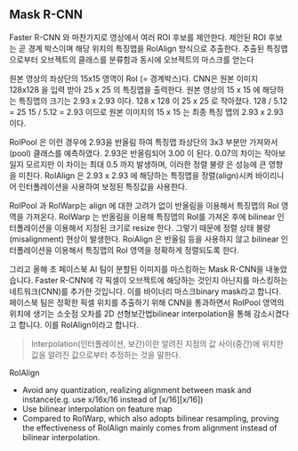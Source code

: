 ## Mask R-CNN

  Faster R-CNN 와 마찬가지로 영상에서 여러 ROI 후보를 제안한다. 제안된 ROI 후보는 곧 경계 박스이며 해당 위치의 특징맵을 RoIAlign 방식으로 추출한다. 추출된 특징맵으로부터 오브젝트의 클래스를 분류함과 동시에 오브젝트의 마스크를 얻는다

  원본 영상의 좌상단의 15x15 영역이 RoI (= 경계박스)다. CNN은 원본 이미지 128x128 을 입력 받아 25 x 25 의 특징맵을 출력한다. 원본 영상의 15 x 15 에 해당하는 특징맵의 크기는 2.93 x 2.93 이다. 128 x 128 이 25 x 25 로 작아졌다. 128 / 5.12 = 25 15 / 5.12 = 2.93 이므로 원본 이미지의 15 x 15 는 최종 특징 맵의 2.93 x 2.93 이다.

  RoIPool 은 이런 경우에 2.93을 반올림 하여 특징맵 좌상단의 3x3 부분만 가져와서(pool) 클래스를 예측하였다. 2.93은 반올림되어 3.00 이 된다. 0.07의 차이는 작아보일지 모르지만 이 차이는 최대 0.5 까지 발생하며, 이러한 정렬 불량 은 성능에 큰 영향을 미친다. RoIAlign 은 2.93 x 2.93 에 해당하는 특징맵을 정렬(align)시켜 바이리니어 인터폴레이션을 사용하여 보정된 특징값을 사용한다.

  RoIPool 과 RoIWarp는 align 에 대한 고려가 없이 반올림을 이용해서 특징맵의 RoI 영역을 가져온다. RoIWarp 는 반올림을 이용해 특징맵의 RoI를 가져온 후에 bilinear 인터폴레이션을 이용해서 지정된 크기로 resize 한다. 그렇기 때문에 정렬 상태 불량(misalignment) 현상이 발생한다. RoiAlign 은 반올림 등을 사용하지 않고 bilinear 인터폴레이션을 이용해서 특징맵의 RoI 영역을 정확하게 정렬되도록 한다.

  그리고 올해 초 페이스북 AI 팀이 분할된 이미지를 마스킹하는 Mask R-CNN을 내놓았습니다. Faster R-CNN에 각 픽셀이 오브젝트에 해당하는 것인지 아닌지를 마스킹하는 네트워크(CNN)를 추가한 것입니다. 이를 바이너리 마스크binary mask라고 합니다. 페이스북 팀은 정확한 픽셀 위치를 추출하기 위해 CNN을 통과하면서 RoIPool 영역의 위치에 생기는 소숫점 오차를 2D 선형보간법bilinear interpolation을 통해 감소시켰다고 합니다. 이를 RoIAlign이라고 합니다.

> Interpolation(인터폴레이션, 보간)이란 알려진 지점의 값 사이(중간)에 위치한 값을 알려진 값으로부터 추정하는 것을 말한다.

RoIAlign
* Avoid any quantization, realizing alignment between mask and instance(e.g. use x/16x/16 instead of [x/16][x/16])
* Use bilinear interpolation on feature map
* Compared to RoIWarp, which also adopts bilinear resampling, proving the effectiveness of RoIAlign mainly comes from alignment instead of bilinear interpolation.
